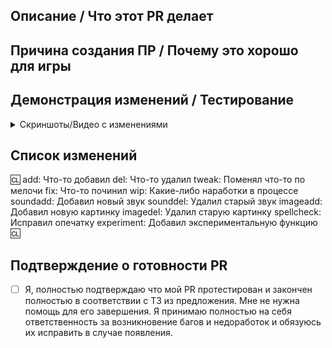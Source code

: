 <!-- Пишите **НИЖЕ** заголовков и **ВЫШЕ** комментариев, иначе ваш текст может не отобразиться. -->
<!-- В Contributing.MD вы можете найти некоторые рекомендации к оформлению пулл-реквеста. -->

## Описание / Что этот PR делает

<!-- Вкратце опишите изменения, которые вносите. Документировать каждую деталь не требуется, просто укажите основные изменения. -->
<!-- Опишите **все** изменения, так как противное может сказаться на рассмотрении этого PR'а! -->
<!-- Если вы исправляете Issue, добавьте "Fixes #xxxx" (где xxxx - номер Issue) где-нибудь в описании PR'а. Это автоматически закроет Issue после принятия PR'а. -->

## Причина создания ПР / Почему это хорошо для игры

<!-- Опишите, почему, по вашему, следует добавить эти изменения в игру. -->
<!-- Здесь можно оставить ссылку на сообщение в #предложения, чтобы подтвердить, что предложение обсуждалось внутри Discord-сообщества. -->
<!-- Если это вне предложений было сделано, то укажите, почему это изменение положительно влияет на игру. -->
<!-- В случае исправления бага, укажите ссылку на канал в #bugs-code, #bugs-maps, #bugs-sprite или issue в репозитории. В ином случае, опишите баг и шаги для его воспроизведения. -->
<!-- Пример ссылки в Discord-сообщество: https://canary.discord.com/channels/1100198143456465067/1231354486522515456/1231354486522515456 -->

## Демонстрация изменений / Тестирование

<!-- В случае наличия изменений, влияющих на игровую часть, опишите их здесь. Здесь необходимо описать шаги, которые предпринимались для тестирования изменения. Этот пункт обязателен, без него Pull request будет рассматриваться дольше. В случае их отсутствия, этот пункт можно удалить -->
<details>
<summary>Скриншоты/Видео с изменениями</summary>
  <!-- Если вы не меняли карту или спрайты, можете опустить эту секцию. Если хотите, можете вставить видео. -->
</details>

## Список изменений

:cl:
add: Что-то добавил
del: Что-то удалил
tweak: Поменял что-то по мелочи
fix: Что-то починил
wip: Какие-либо наработки в процессе
soundadd: Добавил новый звук
sounddel: Удалил старый звук
imageadd: Добавил новую картинку
imagedel: Удалил старую картинку
spellcheck: Исправил опечатку
experiment: Добавил экспериментальную функцию
:cl:

<!-- Оба :cl:'а должны быть на месте, что-бы чейнджлог работал! Вы можете написать свой ник справа от первого :cl:, если хотите. Иначе будет использован ваш ник на ГитХабе. -->
<!-- Вы можете использовать несколько записей с одинаковым префиксом (Они используются только для иконки в игре) и удалить ненужные. Помните, что чейнджлог должен быть понятен обычным игроком. -->
<!-- Вы можете исключить всю секцию, если изменения затрагивают рефакторинг кода. -->

## Подтверждение о готовности PR
- [ ] Я, полностью подтверждаю что мой PR протестирован и закончен полностью в соответствии с ТЗ из предложения. Мне не нужна помощь для его завершения. Я принимаю полностью на себя ответственность за возникновение багов и недоработок и обязуюсь их исправить в случае появления.
<!-- Если вы готовы, то ставьте крестик на уже готовой форме, чтобы согласиться и подтвердить готовность свою. -->
